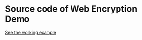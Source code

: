 
# Source code of Web Encryption Demo

[See the working example](encrypt)


[](../_media/js/encrypt.js ':include :type=code javascript')
